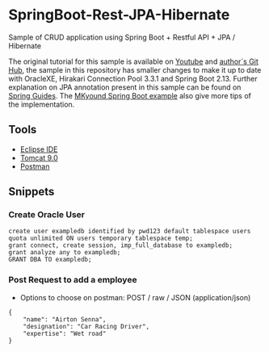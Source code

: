 # SpringBoot-Rest-JPA-Hibernate
Sample of CRUD application using Spring Boot + Restful API + JPA / Hibernate 

The original tutorial for this sample is available on [Youtube](https://www.youtube.com/watch?v=DCZOchCX10s) and  [author´s Git Hub](https://github.com/varuncbv/SpringBootRestAPIHibernateJPAMYSQLTutorial/), the sample in this repository has smaller changes to make it up to date with OracleXE, Hirakari Connection Pool 3.3.1 and Spring Boot 2.13.  Further explanation on JPA annotation present in this sample can be found on [Spring Guides](https://github.com/spring-guides/gs-accessing-data-jpa).  The [MKyound Spring Boot example](https://www.mkyong.com/spring-boot/spring-boot-spring-data-jpa-oracle-example/) also give more tips of the implementation. 

## Tools 

- [Eclipse IDE](https://www.eclipse.org/downloads/packages/)
- [Tomcat 9.0](https://tomcat.apache.org/download-90.cgi)
- [Postman](https://www.getpostman.com/downloads/)

## Snippets

###  Create Oracle User

```
create user exampledb identified by pwd123 default tablespace users quota unlimited ON users temporary tablespace temp;
grant connect, create session, imp_full_database to exampledb;
grant analyze any to exampledb;
GRANT DBA TO exampledb;
```

### Post Request to add a employee

- Options to choose on postman: POST / raw / JSON (application/json)

````
{
    "name": "Airton Senna",
    "designation": "Car Racing Driver",
    "expertise": "Wet road"
}
````



